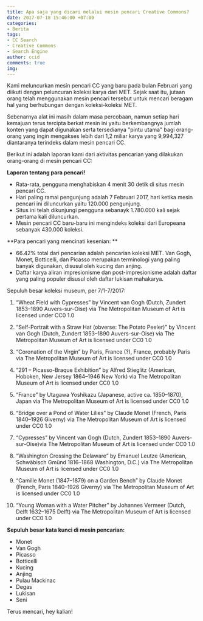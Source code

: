 ```yaml
---
title: Apa saja yang dicari melalui mesin pencari Creative Commons?
date: 2017-07-18 15:46:00 +07:00
categories:
- Berita
tags:
- CC Search
- Creative Commons
- Search Engine
author: ccid
comments: true
img: 
---
```


Kami meluncurkan mesin pencari CC yang baru pada bulan Februari yang diikuti dengan peluncuran koleksi karya dari MET. Sejak saat itu, jutaan orang telah menggunakan mesin pencari tersebut untuk mencari beragam hal yang berhubungan dengan koleksi-koleksi MET. 


Sebenarnya alat ini masih dalam masa percobaan, namun setiap hari kemajuan terus tercipta berkat mesin ini yaitu berkembangnya jumlah konten yang dapat digunakan serta tersedianya "pintu utama" bagi orang-orang yang ingin mengakses lebih dari 1,2 miliar karya yang 9,994,327 diantaranya terindeks dalam mesin pencari CC.


Berikut ini adalah laporan kami dari aktivitas pencarian yang dilakukan orang-orang di mesin pencari CC:

**Laporan tentang para pencari!**

* Rata-rata, pengguna menghabiskan 4 menit 30 detik di situs mesin pencari CC.
* Hari paling ramai pengunjung adalah 7 Februari 2017, hari ketika mesin pencari ini diluncurkan yaitu 120.000 pengunjung.
* Situs ini telah dikunjungi pengguna sebanayk 1.780.000 kali sejak pertama kali diluncurkan.
* Mesin pencari CC baru-baru ini mengindeks koleksi dari Europeana sebanyak 430.000 koleksi.

**Para pencari yang mencinati kesenian:
**

* 66.42% total dari pencarian adalah pencarian koleksi MET. Van Gogh, Monet, Botticelli, dan Picasso merupakan terminologi yang paling banyak digunakan, disusul oleh kucing dan anjing.
* Daftar karya aliran impresionisme dan post-impresionisme adalah daftar yang paling populer disusul oleh daftar lukisan mahakarya.

Sepuluh besar koleksi museum, per 7/1-7/2017:

1. “Wheat Field with Cypresses” by Vincent van Gogh (Dutch, Zundert 1853–1890 Auvers-sur-Oise) via The Metropolitan Museum of Art is licensed under CC0 1.0

2. “Self-Portrait with a Straw Hat (obverse: The Potato Peeler)” by Vincent van Gogh (Dutch, Zundert 1853–1890 Auvers-sur-Oise) via The Metropolitan Museum of Art is licensed under CC0 1.0

3. “Coronation of the Virgin” by Paris, France (?), France, probably Paris via The Metropolitan Museum of Art is licensed under CC0 1.0

4. “291 – Picasso-Braque Exhibition” by Alfred Stieglitz (American, Hoboken, New Jersey 1864–1946 New York) via The Metropolitan Museum of Art is licensed under CC0 1.0

5. “France” by Utagawa Yoshikazu (Japanese, active ca. 1850–1870), Japan via The Metropolitan Museum of Art is licensed under CC0 1.0

6. “Bridge over a Pond of Water Lilies” by Claude Monet (French, Paris 1840–1926 Giverny) via The Metropolitan Museum of Art is licensed under CC0 1.0

7. “Cypresses” by Vincent van Gogh (Dutch, Zundert 1853–1890 Auvers-sur-Oise)via The Metropolitan Museum of Art is licensed under CC0 1.0

8. “Washington Crossing the Delaware” by Emanuel Leutze (American, Schwäbisch Gmünd 1816–1868 Washington, D.C.) via The Metropolitan Museum of Art is licensed under CC0 1.0

9. “Camille Monet (1847–1879) on a Garden Bench” by Claude Monet (French, Paris 1840–1926 Giverny) via The Metropolitan Museum of Art is licensed under CC0 1.0

10. “Young Woman with a Water Pitcher” by Johannes Vermeer (Dutch, Delft 1632–1675 Delft) via The Metropolitan Museum of Art is licensed under CC0 1.0

**Sepuluh besar kata kunci di mesin pencarian:**

* Monet
* Van Gogh
* Picasso
* Botticelli 
* Kucing
* Anjing
* Pulau Mackinac
* Degas
* Lukisan
* Seni

Terus mencari, hey kalian!